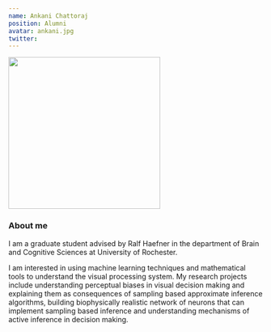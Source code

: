 ```yaml
---
name: Ankani Chattoraj
position: Alumni
avatar: ankani.jpg
twitter: 
---
```


<img width="300" src="{{site.baseurl}}/images/people/{{page.avatar}}" data-action="zoom">

### About me

I am a graduate student advised by Ralf Haefner in the department of Brain and Cognitive Sciences at University of Rochester.

I am interested in using machine learning techniques and mathematical tools to understand the visual processing system. My research projects include understanding perceptual biases in visual decision making and explaining them as consequences of sampling based approximate inference algorithms, building biophysically realistic network of neurons that can implement sampling based inference and understanding mechanisms of active inference in decision making.
